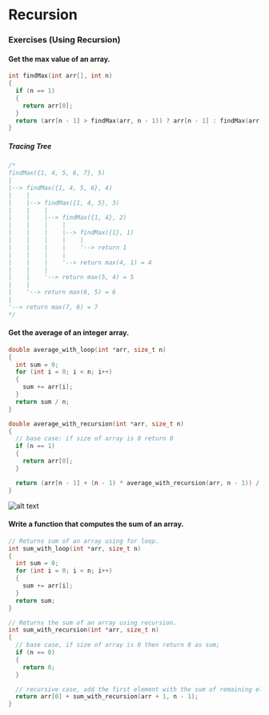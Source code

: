 # Recursion

### Exercises (Using Recursion)

#### Get the max value of an array.
```c++
int findMax(int arr[], int n)
{
  if (n == 1)
  {
    return arr[0];
  }
  return (arr[n - 1] > findMax(arr, n - 1)) ? arr[n - 1] : findMax(arr, n - 1);
}
```
##### Tracing Tree
```c++
/*
findMax({1, 4, 5, 6, 7}, 5)
|
|--> findMax({1, 4, 5, 6}, 4)
|    |
|    |--> findMax({1, 4, 5}, 3)
|    |    |
|    |    |--> findMax({1, 4}, 2)
|    |    |    |
|    |    |    |--> findMax({1}, 1)
|    |    |    |    |
|    |    |    |    '--> return 1
|    |    |    |
|    |    |    '--> return max(4, 1) = 4
|    |    |
|    |    '--> return max(5, 4) = 5
|    |
|    '--> return max(6, 5) = 6
|
'--> return max(7, 6) = 7
*/
```

#### Get the average of an integer array.
```c++
double average_with_loop(int *arr, size_t n)
{
  int sum = 0;
  for (int i = 0; i < n; i++)
  {
    sum += arr[i];
  }
  return sum / n;
}

double average_with_recursion(int *arr, size_t n)
{
  // base case: if size of array is 0 return 0
  if (n == 1)
  {
    return arr[0];
  }

  return (arr[n - 1] + (n - 1) * average_with_recursion(arr, n - 1)) / n;
}
```
![alt text](../docs/array_avg.png)

#### Write a function that computes the sum of an array.
```c++
// Returns sum of an array using for loop.
int sum_with_loop(int *arr, size_t n)
{
  int sum = 0;
  for (int i = 0; i < n; i++)
  {
    sum += arr[i];
  }
  return sum;
}

// Returns the sum of an array using recursion.
int sum_with_recursion(int *arr, size_t n)
{
  // base case, if size of array is 0 then return 0 as sum;
  if (n == 0)
  {
    return 0;
  }

  // recursive case, add the first element with the sum of remaining elements.
  return arr[0] + sum_with_recursion(arr + 1, n - 1);
}
```
